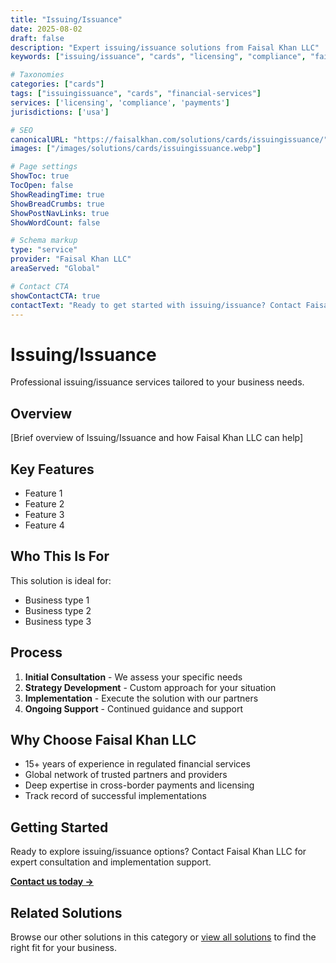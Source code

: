```yaml
---
title: "Issuing/Issuance"
date: 2025-08-02
draft: false
description: "Expert issuing/issuance solutions from Faisal Khan LLC"
keywords: ["issuing/issuance", "cards", "licensing", "compliance", "faisal khan"]

# Taxonomies
categories: ["cards"]
tags: ["issuingissuance", "cards", "financial-services"]
services: ['licensing', 'compliance', 'payments']
jurisdictions: ['usa']

# SEO
canonicalURL: "https://faisalkhan.com/solutions/cards/issuingissuance/"
images: ["/images/solutions/cards/issuingissuance.webp"]

# Page settings
ShowToc: true
TocOpen: false
ShowReadingTime: true
ShowBreadCrumbs: true
ShowPostNavLinks: true
ShowWordCount: false

# Schema markup
type: "service"
provider: "Faisal Khan LLC"
areaServed: "Global"

# Contact CTA
showContactCTA: true
contactText: "Ready to get started with issuing/issuance? Contact Faisal Khan LLC for expert consultation."
---
```

# Issuing/Issuance

Professional issuing/issuance services tailored to your business needs.

## Overview

[Brief overview of Issuing/Issuance and how Faisal Khan LLC can help]

## Key Features

- Feature 1
- Feature 2  
- Feature 3
- Feature 4

## Who This Is For

This solution is ideal for:

- Business type 1
- Business type 2
- Business type 3

## Process

1. **Initial Consultation** - We assess your specific needs
2. **Strategy Development** - Custom approach for your situation  
3. **Implementation** - Execute the solution with our partners
4. **Ongoing Support** - Continued guidance and support

## Why Choose Faisal Khan LLC

- 15+ years of experience in regulated financial services
- Global network of trusted partners and providers
- Deep expertise in cross-border payments and licensing
- Track record of successful implementations

## Getting Started

Ready to explore issuing/issuance options? Contact Faisal Khan LLC for expert consultation and implementation support.

**[Contact us today →](mailto:contact@faisalkhan.com)**

## Related Solutions

Browse our other solutions in this category or [view all solutions](/solutions/) to find the right fit for your business.
